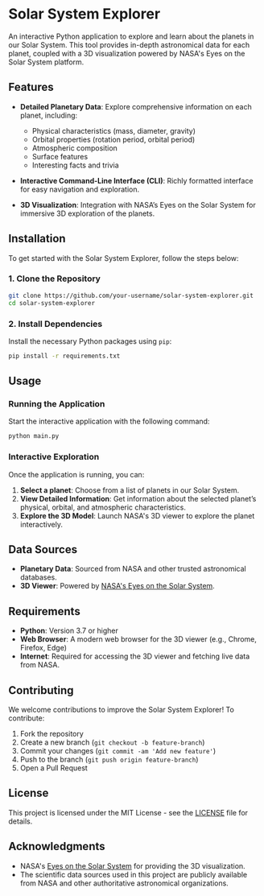 # Solar System Explorer

An interactive Python application to explore and learn about the planets in our Solar System. This tool provides in-depth astronomical data for each planet, coupled with a 3D visualization powered by NASA's Eyes on the Solar System platform.

## Features

- **Detailed Planetary Data**: Explore comprehensive information on each planet, including:
  - Physical characteristics (mass, diameter, gravity)
  - Orbital properties (rotation period, orbital period)
  - Atmospheric composition
  - Surface features
  - Interesting facts and trivia

- **Interactive Command-Line Interface (CLI)**: Richly formatted interface for easy navigation and exploration.

- **3D Visualization**: Integration with NASA’s Eyes on the Solar System for immersive 3D exploration of the planets.

## Installation

To get started with the Solar System Explorer, follow the steps below:

### 1. Clone the Repository

```bash
git clone https://github.com/your-username/solar-system-explorer.git
cd solar-system-explorer
```

### 2. Install Dependencies

Install the necessary Python packages using `pip`:

```bash
pip install -r requirements.txt
```

## Usage

### Running the Application

Start the interactive application with the following command:

```bash
python main.py
```

### Interactive Exploration

Once the application is running, you can:

1. **Select a planet**: Choose from a list of planets in our Solar System.
2. **View Detailed Information**: Get information about the selected planet’s physical, orbital, and atmospheric characteristics.
3. **Explore the 3D Model**: Launch NASA's 3D viewer to explore the planet interactively.

## Data Sources

- **Planetary Data**: Sourced from NASA and other trusted astronomical databases.
- **3D Viewer**: Powered by [NASA's Eyes on the Solar System](https://eyes.nasa.gov/).

## Requirements

- **Python**: Version 3.7 or higher
- **Web Browser**: A modern web browser for the 3D viewer (e.g., Chrome, Firefox, Edge)
- **Internet**: Required for accessing the 3D viewer and fetching live data from NASA.

## Contributing

We welcome contributions to improve the Solar System Explorer! To contribute:

1. Fork the repository
2. Create a new branch (`git checkout -b feature-branch`)
3. Commit your changes (`git commit -am 'Add new feature'`)
4. Push to the branch (`git push origin feature-branch`)
5. Open a Pull Request

## License

This project is licensed under the MIT License - see the [LICENSE](LICENSE) file for details.

## Acknowledgments

- NASA's [Eyes on the Solar System](https://eyes.nasa.gov/) for providing the 3D visualization.
- The scientific data sources used in this project are publicly available from NASA and other authoritative astronomical organizations.
